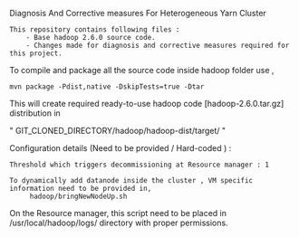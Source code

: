  Diagnosis And Corrective measures For Heterogeneous Yarn Cluster
 
    This repository contains following files :
        - Base hadoop 2.6.0 source code.
        - Changes made for diagnosis and corrective measures required for this project.
     
   
   To compile and package all the source code inside hadoop folder use ,
   
   ``` mvn package -Pdist,native -DskipTests=true -Dtar ``` 
   
   This will create required ready-to-use hadoop code [hadoop-2.6.0.tar.gz] distribution in 
   
   " GIT_CLONED_DIRECTORY/hadoop/hadoop-dist/target/ "
   
   
   Configuration details (Need to be provided / Hard-coded ) :
  
    Threshold which triggers decommissioning at Resource manager : 1
      
    To dynamically add datanode inside the cluster , VM specific information need to be provided in,
         hadoop/bringNewNodeUp.sh 
      
  On the Resource manager, this script need to be placed in /usr/local/hadoop/logs/ directory with proper permissions.
